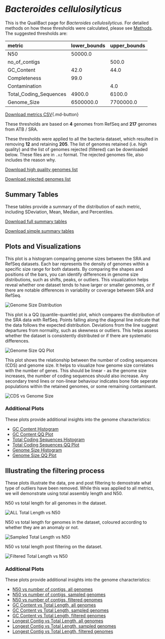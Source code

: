 # *Bacteroides cellulosilyticus*

This is the QualiBact page for *Bacteroides cellulosilyticus*. For detailed methods on how these thresholds were calculated, please see [Methods](../../methods.md).
The suggested thresholds are: 

| metric                 | lower_bounds   | upper_bounds   |
|:-----------------------|:---------------|:---------------|
| N50                    | 50000.0        |                |
| no_of_contigs          |                | 500.0          |
| GC_Content             | 42.0           | 44.0           |
| Completeness           | 99.0           |                |
| Contamination          |                | 4.0            |
| Total_Coding_Sequences | 4900.0         | 6100.0         |
| Genome_Size            | 6500000.0      | 7700000.0      |

[Download metrics CSV](Bacteroides_cellulosilyticus_metrics.csv){.md-button}


These thresholds are based on **4** genomes from RefSeq and **217** genomes from ATB / SRA.

These thresholds were applied to all the bacteria dataset, which resulted in removing **12** and retaining **205**.
The list of genomes retained (i.e. high quality) and the list of genomes rejected (filtered) can be downloaded below. These files are in `.xz` format. The rejected genomes file, also includes the reason why.

[Download high quality genomes list](Bacteroides_cellulosilyticus_high_quality_genomes.csv.xz)


[Download rejected genomes list](Bacteroides_cellulosilyticus_filtered_out_genomes.csv.xz)



## Summary Tables
These tables provide a summary of the distribution of each metric, including SDeviation, Mean, Median, and Percentiles.

[Download full summary tables](summary.csv)

[Download simple summary tables](selected_summary.csv)

## Plots and Visualizations

This plot is a histogram comparing genome sizes between the SRA and RefSeq datasets. Each bar represents the density of genomes within a specific size range for both datasets. By comparing the shapes and positions of the bars, you can identify differences in genome size distributions, such as shifts, peaks, or outliers. This visualization helps reveal whether one dataset tends to have larger or smaller genomes, or if there are notable differences in variability or coverage between SRA and RefSeq.

![Genome Size Distribution](Genome_Size_refseq_histogram_kde.png)

This plot is a QQ (quantile-quantile) plot, which compares the distribution of the SRA data with RefSeq. Points falling along the diagonal line indicate that the data follows the expected distribution. Deviations from the line suggest departures from normality, such as skewness or outliers. This helps assess whether the dataset is consistently distributed or if there are systematic differences.

![Genome Size QQ Plot](Genome_Size_refseq_qqplot.png)

This plot shows the relationship between the number of coding sequences (CDS) and genome size. It helps to visualize how genome size correlates with the number of genes. This should be linear - as the genome size increases, the number of coding sequences should also increase. Any secondary trend lines or non-linear behaviour indicates bone fide seperate populations within the retained genomes, or some remaining contaminant. 

![CDS vs Genome Size](Bacteroides_cellulosilyticus_CDS_vs_Genome_Size.png)

### Additional Plots

These plots provide additional insights into the genome characteristics:

- [GC Content Histogram](GC_Content_refseq_histogram_kde.png)
- [GC Content QQ Plot](GC_Content_refseq_qqplot.png)
- [Total Coding Sequences Histogram](Total_Coding_Sequences_refseq_histogram_kde.png)
- [Total Coding Sequences QQ Plot](Total_Coding_Sequences_refseq_qqplot.png)
- [Genome Size Histogram](Genome_Size_refseq_histogram_kde.png)
- [Genome Size QQ Plot](Genome_Size_refseq_qqplot.png)
## Illustrating the filtering process
These plots illustrate the data, pre and post filtering to demostrate what type of outliers have been removed. While this was applied to all metrics, we will demonstrate using total assembly length and N50.

N50 vs total length for all genomes in the dataset.

![ALL Total Length vs N50](Bacteroides_cellulosilyticus_all_total_length_N50.png)

N50 vs total length for genomes in the dataset, coloured according to whether they are an anomaly or not.

![Sampled Total Length vs N50](Bacteroides_cellulosilyticus_sample_total_length_N50.png)

N50 vs total length post filtering on the dataset.

![Filtered Total Length vs N50](Bacteroides_cellulosilyticus_filt_total_length_N50.png)

### Additional Plots

These plots provide additional insights into the genome characteristics:

- [N50 vs number of contigs, all genomes](Bacteroides_cellulosilyticus_all_N50_number.png)
- [N50 vs number of contigs, sampled genomes](Bacteroides_cellulosilyticus_sample_N50_number.png)
- [N50 vs number of contigs, filtered genomes](Bacteroides_cellulosilyticus_filt_N50_number.png)
- [GC Content vs Total Length, all genomes](Bacteroides_cellulosilyticus_all_total_length_GC_Content.png)
- [GC Content vs Total Length, sampled genomes](Bacteroides_cellulosilyticus_sample_total_length_GC_Content.png)
- [GC Content vs Total Length, filtered genomes](Bacteroides_cellulosilyticus_filt_total_length_GC_Content.png)
- [Longest Contig vs Total Length, all genomes](Bacteroides_cellulosilyticus_all_total_length_longest.png)
- [Longest Contig vs Total Length, sampled genomes](Bacteroides_cellulosilyticus_sample_total_length_longest.png)
- [Longest Contig vs Total Length, filtered genomes](Bacteroides_cellulosilyticus_filt_total_length_longest.png)
